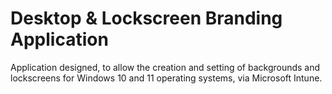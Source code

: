 # Desktop & Lockscreen Branding Application

Application designed, to allow the creation and setting of backgrounds and lockscreens for Windows 10 and 11 operating systems, via Microsoft Intune. 
